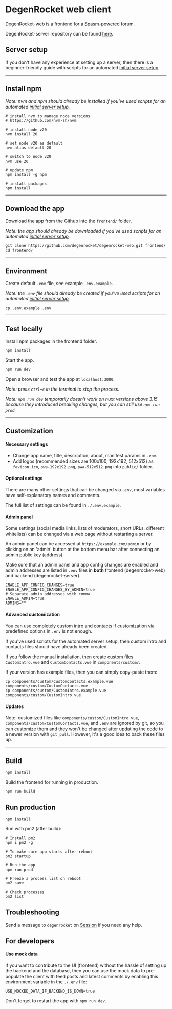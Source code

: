 # DegenRocket web client

DegenRocket-web is a frontend for a [Spasm-powered](https://github.com/degenrocket/spasm.js) forum.

DegenRocket-server repository can be found [here](https://github.com/degenrocket/degenrocket-server).

## Server setup

If you don't have any experience at setting up a server, then there is a beginner-friendly guide with scripts for an automated [initial server setup](https://github.com/degenrocket/degenrocket-scripts).

---

## Install npm

*Note: nvm and npm should already be installed if you've used scripts for an automated [initial server setup](https://github.com/degenrocket/degenrocket-scripts).*

```
# install nvm to manage node versions
# https://github.com/nvm-sh/nvm

# install node v20
nvm install 20

# set node v20 as default
nvm alias default 20

# switch to node v20
nvm use 20

# update npm
npm install -g npm

# install packages
npm install
```

---

## Download the app

Download the app from the Github into the `frontend/` folder.

*Note: the app should already be downloaded if you've used scripts for an automated [initial server setup](https://github.com/degenrocket/degenrocket-scripts).*

```
git clone https://github.com/degenrocket/degenrocket-web.git frontend/
cd frontend/
```

---

## Environment

Create default `.env` file, see example `.env.example`.

*Note: the `.env` file should already be created if you've used scripts for an automated [initial server setup](https://github.com/degenrocket/degenrocket-scripts).*

```
cp .env.example .env
```

---

## Test locally

Install npm packages in the frontend folder.

```
npm install
```

Start the app.

```
npm run dev
```

Open a browser and test the app at `localhost:3000`.

*Note: press `ctrl+c` in the terminal to stop the process.* 

*Note: `npm run dev` temporarily doesn't work on nuxt versions
above 3.15 because they introduced breaking changes, but you
can still use `npm run prod`.*

---

## Customization

#### Necessary settings

- Change app name, title, description, about, manifest params in `.env`.
- Add logos (recommended sizes are 100x100, 192x192, 512x512) as `favicon.ico`, `pwa-192x192.png`, `pwa-512x512.png` into `public/` folder.

#### Optional settings

There are many other settings that can be changed via `.env`,
most variables have self-explanatory names and comments.

The full list of settings can be found in `./.env.example`.

#### Admin panel

Some settings (social media links, lists of moderators, short URLs,
different whitelists) can be changed via a web page without
restarting a server.

An admin panel can be accessed at `https://example.com/admin`
or by clicking on an 'admin' button at the bottom menu bar after
connecting an admin public key (address).

Make sure that an admin panel and app config changes are enabled
and admin addresses are listed in `.env` files in **both** frontend
(degenrocket-web) and backend (degenrocket-server).

```
ENABLE_APP_CONFIG_CHANGES=true
ENABLE_APP_CONFIG_CHANGES_BY_ADMIN=true
# Separate admin addresses with comma
ENABLE_ADMIN=true
ADMINS=""
```

#### Advanced customization

You can use completely custom intro and contacts if customization
via predefined options in `.env` is not enough.

If you've used scripts for the automated server setup, then custom
intro and contacts files should have already been created.

If you follow the manual installation, then create custom files
`CustomIntro.vue` and `CustomContacts.vue` in `components/custom/`.

If your version has example files, then you can simply copy-paste them:

```
cp components/custom/CustomContacts.example.vue components/custom/CustomContacts.vue
cp components/custom/CustomIntro.example.vue components/custom/CustomIntro.vue
```

#### Updates

Note: customized files like `components/custom/CustomIntro.vue`, `components/custom/CustomContacts.vue`, and `.env` are ignored by git, so you can customize them and they won't be changed after updating the code to a newer version with `git pull`. However, it's a good idea to back these files up.

---

## Build

```
npm install
```

Build the frontend for running in production.

```
npm run build
```

## Run production

```
npm install
```

Run with pm2 (after build):

```
# Install pm2
npm i pm2 -g

# To make sure app starts after reboot
pm2 startup

# Run the app
npm run prod

# Freeze a process list on reboot
pm2 save

# Check processes
pm2 list
```

## Troubleshooting

Send a message to `degenrocket` on [Session](https://getsession.org) if you need any help.

## For developers

#### Use mock data

If you want to contribute to the UI (frontend) without the
hassle of setting up the backend and the database, then you
can use the mock data to pre-populate the client with feed
posts and latest comments by enabling this environment
variable in the `./.env` file:

```
USE_MOCKED_DATA_IF_BACKEND_IS_DOWN=true
```

Don't forget to restart the app with `npm run dev`.
